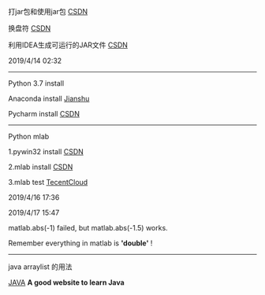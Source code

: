 

打jar包和使用jar包  [CSDN](https://blog.csdn.net/pengchengliu/article/details/80546029)

换盘符 [CSDN](https://blog.csdn.net/SuperChanon/article/details/8255566)

利用IDEA生成可运行的JAR文件 [CSDN](https://blog.csdn.net/weixin_36210698/article/details/80850397)

2019/4/14 02:32 

**********************************************************************

Python 3.7 install 

Anaconda install [Jianshu](https://www.jianshu.com/p/eaee1fadc1e9)

Pycharm install [CSDN](https://blog.csdn.net/pdcfighting/article/details/80297499)

**********************************************************************

Python mlab 

1.pywin32 install [CSDN](https://blog.csdn.net/u013234057/article/details/81742065)

2.mlab install [CSDN](https://blog.csdn.net/sunny_xsc1994/article/details/70197168)

3.mlab test [TecentCloud](https://cloud.tencent.com/developer/news/121069)

2019/4/16 17:36

2019/4/17 15:47

matlab.abs(-1) failed, but matlab.abs(-1.5) works.

Remember everything in matlab is **'double'** !

**********************************************************************
java arraylist 的用法

[JAVA](https://www.tutorialspoint.com/java/util/arraylist_addall_index.htm) **A good website to learn Java**

